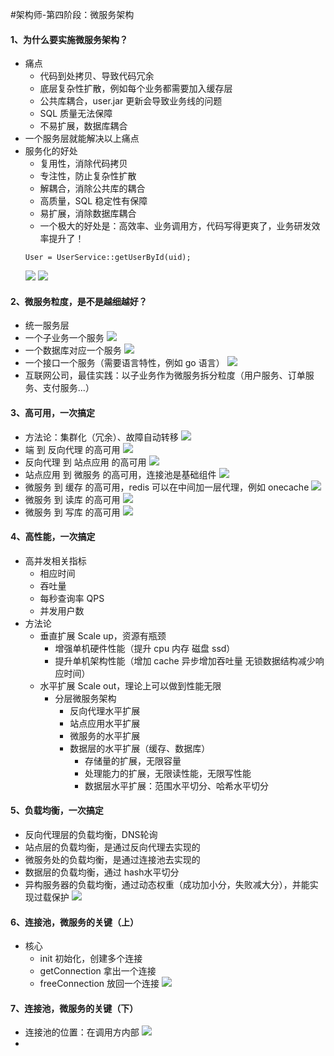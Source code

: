 #架构师-第四阶段：微服务架构
#### 1、为什么要实施微服务架构？
- 痛点
	- 代码到处拷贝、导致代码冗余
	- 底层复杂性扩散，例如每个业务都需要加入缓存层
	- 公共库耦合，user.jar 更新会导致业务线的问题
	- SQL 质量无法保障
	- 不易扩展，数据库耦合
- 一个服务层就能解决以上痛点
- 服务化的好处
	- 复用性，消除代码拷贝
	- 专注性，防止复杂性扩散
	- 解耦合，消除公共库的耦合
	- 高质量，SQL 稳定性有保障
	- 易扩展，消除数据库耦合
	- 一个极大的好处是：高效率、业务调用方，代码写得更爽了，业务研发效率提升了！
	```
	User = UserService::getUserById(uid);
	```
	![](https://raw.githubusercontent.com/imoowi/dev/main/%E6%9E%B6%E6%9E%84%E5%B8%88%E7%AC%94%E8%AE%B0/img/37.png)
	![](https://raw.githubusercontent.com/imoowi/dev/main/%E6%9E%B6%E6%9E%84%E5%B8%88%E7%AC%94%E8%AE%B0/img/38.png)

#### 2、微服务粒度，是不是越细越好？
- 统一服务层
- 一个子业务一个服务
	![](https://raw.githubusercontent.com/imoowi/dev/main/%E6%9E%B6%E6%9E%84%E5%B8%88%E7%AC%94%E8%AE%B0/img/39.png)
- 一个数据库对应一个服务
	![](https://raw.githubusercontent.com/imoowi/dev/main/%E6%9E%B6%E6%9E%84%E5%B8%88%E7%AC%94%E8%AE%B0/img/40.png)
-  一个接口一个服务（需要语言特性，例如 go 语言）
	![](https://raw.githubusercontent.com/imoowi/dev/main/%E6%9E%B6%E6%9E%84%E5%B8%88%E7%AC%94%E8%AE%B0/img/41.png)
- 互联网公司，最佳实践：以子业务作为微服务拆分粒度（用户服务、订单服务、支付服务...）


#### 3、高可用，一次搞定
- 方法论：集群化（冗余）、故障自动转移
	![](https://raw.githubusercontent.com/imoowi/dev/main/%E6%9E%B6%E6%9E%84%E5%B8%88%E7%AC%94%E8%AE%B0/img/42.png)
- 端 到 反向代理 的高可用	
	![](https://raw.githubusercontent.com/imoowi/dev/main/%E6%9E%B6%E6%9E%84%E5%B8%88%E7%AC%94%E8%AE%B0/img/43.png)
- 反向代理 到 站点应用 的高可用
	![](https://raw.githubusercontent.com/imoowi/dev/main/%E6%9E%B6%E6%9E%84%E5%B8%88%E7%AC%94%E8%AE%B0/img/44.png)
- 站点应用 到 微服务 的高可用，连接池是基础组件
	![](https://raw.githubusercontent.com/imoowi/dev/main/%E6%9E%B6%E6%9E%84%E5%B8%88%E7%AC%94%E8%AE%B0/img/45.png)
- 微服务 到 缓存 的高可用，redis 可以在中间加一层代理，例如 onecache
	![](https://raw.githubusercontent.com/imoowi/dev/main/%E6%9E%B6%E6%9E%84%E5%B8%88%E7%AC%94%E8%AE%B0/img/46.png)
- 微服务 到 读库 的高可用
	![](https://raw.githubusercontent.com/imoowi/dev/main/%E6%9E%B6%E6%9E%84%E5%B8%88%E7%AC%94%E8%AE%B0/img/47.png)
- 微服务 到 写库 的高可用
	![](https://raw.githubusercontent.com/imoowi/dev/main/%E6%9E%B6%E6%9E%84%E5%B8%88%E7%AC%94%E8%AE%B0/img/48.png)

#### 4、高性能，一次搞定
- 高并发相关指标
	- 相应时间
	- 吞吐量
	- 每秒查询率 QPS
	- 并发用户数
- 方法论
	- 垂直扩展 Scale up，资源有瓶颈
		- 增强单机硬件性能（提升 cpu 内存 磁盘 ssd）
		- 提升单机架构性能（增加 cache 异步增加吞吐量 无锁数据结构减少响应时间）
	- 水平扩展 Scale out，理论上可以做到性能无限
		- 分层微服务架构
			+ 反向代理水平扩展
			+ 站点应用水平扩展
			+ 微服务的水平扩展
			+ 数据层的水平扩展（缓存、数据库）
				- 存储量的扩展，无限容量
				- 处理能力的扩展，无限读性能，无限写性能
				- 数据层水平扩展：范围水平切分、哈希水平切分

#### 5、负载均衡，一次搞定
- 反向代理层的负载均衡，DNS轮询
- 站点层的负载均衡，是通过反向代理去实现的
- 微服务处的负载均衡，是通过连接池去实现的
- 数据层的负载均衡，通过 hash水平切分
- 异构服务器的负载均衡，通过动态权重（成功加小分，失败减大分），并能实现过载保护
	![](https://raw.githubusercontent.com/imoowi/dev/main/%E6%9E%B6%E6%9E%84%E5%B8%88%E7%AC%94%E8%AE%B0/img/49.png)

#### 6、连接池，微服务的关键（上）
- 核心
	- init 初始化，创建多个连接
	- getConnection 拿出一个连接
	- freeConnection 放回一个连接
	![](https://raw.githubusercontent.com/imoowi/dev/main/%E6%9E%B6%E6%9E%84%E5%B8%88%E7%AC%94%E8%AE%B0/img/50.png)

#### 7、连接池，微服务的关键（下）
- 连接池的位置：在调用方内部
![](https://raw.githubusercontent.com/imoowi/dev/main/%E6%9E%B6%E6%9E%84%E5%B8%88%E7%AC%94%E8%AE%B0/img/51.png)
- 